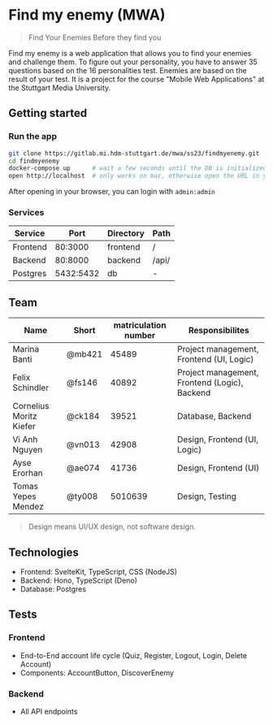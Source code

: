 # Find my enemy (MWA)

> Find Your Enemies Before they find you

Find my enemy is a web application that allows you to find your enemies and
challenge them. To figure out your personality, you have to answer 35 questions
based on the 16 personalities test. Enemies are based on the result of your
test. It is a project for the course "Mobile Web Applications" at the Stuttgart
Media University.

## Getting started

### Run the app

```bash
git clone https://gitlab.mi.hdm-stuttgart.de/mwa/ss23/findmyenemy.git
cd findmyenemy
docker-compose up      # wait a few seconds until the DB is initialized
open http://localhost  # only works on mac, otherwise open the URL in your favorite browser
```

After opening in your browser, you can login with `admin:admin`

### Services

| Service  | Port      | Directory | Path  |
| -------- | --------- | --------- | ----- |
| Frontend | 80:3000   | frontend  | /     |
| Backend  | 80:8000   | backend   | /api/ |
| Postgres | 5432:5432 | db        | -     |

## Team

| Name                    | Short  | matriculation number | Responsibilites                               |
| ----------------------- | ------ | -------------------- | --------------------------------------------- |
| Marina Banti            | @mb421 | 45489                | Project management, Frontend (UI, Logic)      |
| Felix Schindler         | @fs146 | 40892                | Project management, Frontend (Logic), Backend |
| Cornelius Moritz Kiefer | @ck184 | 39521                | Database, Backend                             |
| Vi Anh Nguyen           | @vn013 | 42908                | Design, Frontend (UI, Logic)                  |
| Ayse Erorhan            | @ae074 | 41736                | Design, Frontend (UI)                         |
| Tomas Yepes Mendez      | @ty008 | 5010639              | Design, Testing                               |

> Design means UI/UX design, not software design.

## Technologies

- Frontend: SvelteKit, TypeScript, CSS (NodeJS)
- Backend: Hono, TypeScript (Deno)
- Database: Postgres

## Tests

### Frontend

- End-to-End account life cycle (Quiz, Register, Logout, Login, Delete Account)
- Components: AccountButton, DiscoverEnemy

### Backend

- All API endpoints
